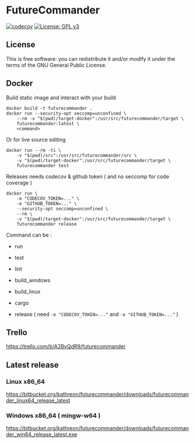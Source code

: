 # FutureCommander


[![codecov](https://codecov.io/gh/narfai/futurecommander/branch/master/graph/badge.svg)](https://codecov.io/gh/narfai/futurecommander)
[![License: GPL v3](https://img.shields.io/badge/License-GPLv3-blue.svg)](https://www.gnu.org/licenses/gpl-3.0)

## License

This is free software: you can redistribute it and/or modify it under the terms of the GNU General Public License.

## Docker

Build static image and interact with your build

```
docker build -t futurecommander .
docker run --security-opt seccomp=unconfined \
    --rm -v "$(pwd)/target-docker":/usr/src/futurecommander/target \
    futurecommander:latest \
    <command>
```

Or for live source editing

```
docker run --rm -ti \
    -v "$(pwd)/src":/usr/src/futurecommander/src \
    -v "$(pwd)/target-docker":/usr/src/futurecommander/target \
    futurecommander test
```

Releases needs codecov & github token ( and no seccomp for code coverage )

```
docker run \
    -e "CODECOV_TOKEN=..." \
    -e "GITHUB_TOKEN=..." \
    --security-opt seccomp=unconfined \
    --rm \
    -v "$(pwd)/target-docker":/usr/src/futurecommander/target \
    futurecommander release
```

Command can be :

* run

* test

* lint

* build_windows

* build_linux

* cargo

* release ( need `-e "CODECOV_TOKEN=..."` and `-e "GITHUB_TOKEN=..."` )

## Trello

https://trello.com/b/A2BvQdR9/futurecommander

## Latest release

### Linux x86_64

https://bitbucket.org/kathreon/futurecommander/downloads/futurecommander_linux64_release_latest

### Windows x86_64 ( mingw-w64 )

https://bitbucket.org/kathreon/futurecommander/downloads/futurecommander_win64_release_latest.exe



